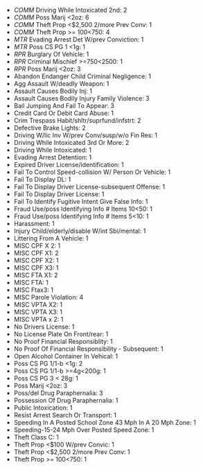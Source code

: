 - *COMM* Driving While Intoxicated 2nd: 2
- *COMM* Poss Marij <2oz: 6
- *COMM* Theft Prop <$2,500 2/more Prev Conv: 1
- *COMM* Theft Prop >= $100<$750: 4
- *MTR* Evading Arrest Det W/prev Conviction: 1
- *MTR* Poss CS PG 1 <1g: 1
- *RPR* Burglary Of Vehicle: 1
- *RPR* Criminal Mischief >=$750<$2500: 1
- *RPR* Poss Marij <2oz: 3
- Abandon Endanger Child Criminal Negligence: 1
- Agg Assault W/deadly Weapon: 1
- Assault Causes Bodily Inj: 1
- Assault Causes Bodily Injury Family Violence: 3
- Bail Jumping And Fail To Appear: 3
- Credit Card Or Debit Card Abuse: 1
- Crim Trespass Habit/shltr/suprfund/infstrt: 2
- Defective Brake Lights: 2
- Driving W/lic Inv W/prev Conv/susp/w/o Fin Res: 1
- Driving While Intoxicated 3rd Or More: 2
- Driving While Intoxicated: 1
- Evading Arrest Detention: 1
- Expired Driver License/identification: 1
- Fail To Control Speed-collision W/ Person Or Vehicle: 1
- Fail To Display DL: 1
- Fail To Display Driver License-subsequent Offense: 1
- Fail To Display Driver License: 1
- Fail To Identify Fugitive Intent Give False Info: 1
- Fraud Use/poss Identifying Info # Items 10<50: 1
- Fraud Use/poss Identifying Info # Items 5<10: 1
- Harassment: 1
- Injury Child/elderly/disable W/int Sbi/mental: 1
- Littering From A Vehicle: 1
- MISC CPF X 2: 1
- MISC CPF X1: 2
- MISC CPF X2: 1
- MISC CPF X3: 1
- MISC FTA X1: 2
- MISC FTA: 1
- MISC Ftax3: 1
- MISC Parole Violation: 4
- MISC VPTA X2: 1
- MISC VPTA X3: 1
- MISC VPTA x 2: 1
- No Drivers License: 1
- No License Plate On Front/rear: 1
- No Proof Financial Responsiblity: 1
- No Proof Of Financial Responsibility - Subsequent: 1
- Open Alcohol Container In Vehical: 1
- Poss CS PG 1/1-b <1g: 2
- Poss CS PG 1/1-b >=4g<200g: 1
- Poss CS PG 3 < 28g: 1
- Poss Marij <2oz: 3
- Poss/del Drug Paraphernalia: 3
- Possession Of Drug Paraphernalia: 1
- Public Intoxication: 1
- Resist Arrest Search Or Transport: 1
- Speeding In A Posted School Zone 43 Mph In A 20 Mph Zone: 1
- Speeding-15-24 Mph Over Posted Speed Zone: 1
- Theft Class C: 1
- Theft Prop <$100 W/prev Convic: 1
- Theft Prop <$2,500 2/more Prev Conv: 1
- Theft Prop >= $100<$750: 1

